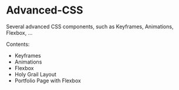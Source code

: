# Advanced-CSS

Several advanced CSS components, such as Keyframes, Animations, Flexbox, ...

Contents:

* Keyframes
* Animations
* Flexbox
* Holy Grail Layout
* Portfolio Page with Flexbox

